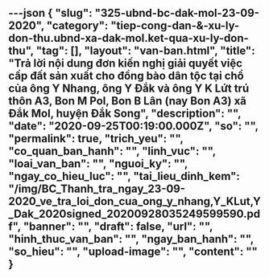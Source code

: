 ---json
{
    "slug": "325-ubnd-bc-dak-mol-23-09-2020",
    "category": "tiep-cong-dan-&-xu-ly-don-thu.ubnd-xa-dak-mol.ket-qua-xu-ly-don-thu",
    "tag": [],
    "layout": "van-ban.html",
    "title": "Trả lời nội dung đơn kiến nghị giải quyết việc cấp đất sản xuất cho đồng bào dân tộc tại chổ của ông Y Nhang, ông Y Đắk và ông Y K Lứt trú thôn A3, Bon M Pol, Bon B Lân (nay Bon A3) xã Đắk Mol, huyện Đắk Song",
    "description": "",
    "date": "2020-09-25T00:19:00.000Z",
    "so": "",
    "permalink": true,
    "trich_yeu": "",
    "co_quan_ban_hanh": "",
    "linh_vuc": "",
    "loai_van_ban": "",
    "nguoi_ky": "",
    "ngay_co_hieu_luc": "",
    "tai_lieu_dinh_kem": "/img/BC_Thanh_tra_ngay_23-09-2020_ve_tra_loi_don_cua_ong_y_nhang,Y_KLut,Y_Dak_2020signed_20200928035249599590.pdf",
    "banner": "",
    "draft": false,
    "url": "",
    "hinh_thuc_van_ban": "",
    "ngay_ban_hanh": "",
    "so_hieu": "",
    "upload-image": "",
    "__content__": ""
}
---
